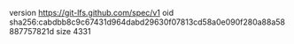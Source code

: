 version https://git-lfs.github.com/spec/v1
oid sha256:cabdbb8c9c67431d964dabd29630f07813cd58a0e090f280a88a58887757821d
size 4331
